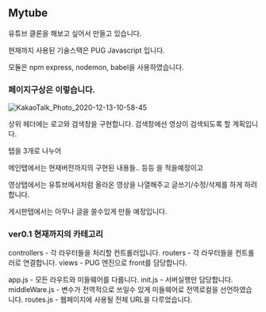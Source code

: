 ## Mytube

유튜브 클론을 해보고 싶어서 만들고 있습니다.

현재까지 사용된 기술스택은 PUG Javascript 입니다.

모듈은 npm express, nodemon, babel을 사용하였습니다.

### 페이지구상은 이렇습니다.

![KakaoTalk_Photo_2020-12-13-10-58-45](https://user-images.githubusercontent.com/56789064/102001173-37472280-3d32-11eb-93bb-98d45d069e35.png)

상위 헤더에는 로고와 검색창을 구현합니다. 검색창에선 영상이 검색되도록 할 계획입니다.

탭을 3개로 나누어

메인탭에서는 현재버전까지의 구현된 내용들.. 등등 을 적을예정이고

영상탭에서는 유튜브에서처럼 올라온 영상을 나열해주고 글쓰기/수정/삭제를 하게 하려합니다.

게시판탭에서는 아무나 글을 쓸수있게 만들 예정입니다.

### ver0.1 현재까지의 카테고리


controllers - 각 라우터들을 처리할 컨트롤러입니다.
routers - 각 라우터들을 컨트롤러로 연결합니다.
views - PUG 엔진으로 front를 담당합니다.

app.js - 모든 라우트와 미들웨어를 다룹니다.
init.js - 서버실행만 담당합니다.
middleWare.js - 변수가 전역적으로 쓰일수 있게 미들웨어로 전역로컬을 선언하였습니다.
routes.js - 웹페이지에 사용될 전체 URL을 다루었습니다.